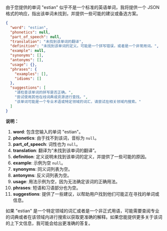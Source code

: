 由于您提供的单词 "estian" 似乎不是一个标准的英语单词，我将提供一个 JSON 格式的响应，指出该单词未找到，并提供一些可能的建议或备选方案。

```json
{
  "word": "estian",
  "phonetics": null,
  "part_of_speech": null,
  "translation": "未找到该单词的翻译",
  "definition": "未找到该单词的定义。可能是一个拼写错误，或者是一个非常用词。",
  "example": null,
  "synonyms": [],
  "antonyms": [],
  "usage": {},
  "phrases": {
    "examples": [],
    "idioms": []
  },
  "suggestions": [
    "请检查该单词的拼写是否正确。",
    "尝试使用其他在线词典或资源进行查找。",
    "该单词可能是一个专业术语或特定领域的词汇，请尝试在相关领域内搜索。"
  ]
}
```

**说明：**

1.  **word**: 包含您输入的单词 "estian"。
2.  **phonetics**: 由于找不到该词，音标为 `null`。
3.  **part\_of\_speech**: 词性也为 `null`。
4.  **translation**: 翻译为“未找到该单词的翻译”。
5.  **definition**: 定义说明未找到该单词的定义，并提供了一些可能的原因。
6.  **example**: 示例为空 `null`。
7.  **synonyms**: 同义词列表为空。
8.  **antonyms**: 反义词列表为空。
9.  **usage**: 用法示例为空，因为无法确定该词的正确用法。
10. **phrases**: 短语和习语部分也为空。
11. **suggestions**: 提供了一些建议，以帮助用户找到他们可能正在寻找的单词或信息。

如果 "estian" 是一个特定领域的词汇或者是一个非正式用语，可能需要查阅专业的词典或者在该领域内进行搜索以获取更准确的解释。如果您能提供更多关于该词的上下文信息，我可能会给出更准确的答复。 